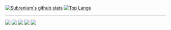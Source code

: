 
[![Subranium's github stats](https://github-readme-stats.vercel.app/api?username=obiorbitalstar&show_icons=true&theme=merko)](https://github.com/anuraghazra/github-readme-stats)
[![Top Langs](https://github-readme-stats.vercel.app/api/top-langs/?username=obiorbitalstar)](https://github.com/anuraghazra/github-readme-stats)


-----
![](https://img.shields.io/badge/Developer-Node-informational?style=flat&logo=node.jslogoColor=white&color=025800)
![](https://img.shields.io/badge/Developer-JavaScript-informational?style=flat&logo=javascript&logoColor=white&color=f7df1c)
![](https://img.shields.io/badge/Developer-HTML-informational?style=flat&logo=html5&logoColor=white&color=dc4a27)
![](https://img.shields.io/badge/Developer-CSS-informational?style=flat&logo=css-wizardry&logoColor=white&color=264bdc)
![](https://img.shields.io/badge/Developer-Python-informational?style=flat&logo=pyhton-wizardry&logoColor=white&color=004daa)
